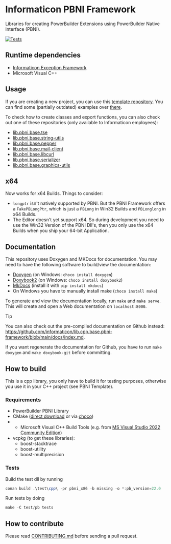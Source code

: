 # Informaticon PBNI Framework
Libraries for creating PowerBuilder Extensions using PowerBuilder Native Interface (PBNI).

[![Tests](https://github.com/informaticon/lib.cpp.base.pbni-framework/actions/workflows/tests.yml/badge.svg)](https://github.com/informaticon/lib.cpp.base.pbni-framework/actions/workflows/tests.yml)

## Runtime dependencies
 - [Informaticon Exception Framework](https://github.com/informaticon/lib.pb.base.exception-framework)
 - Microsoft Visual C++

## Usage
If you are creating a new project, you can use this [template repository](https://github.com/informaticon/div.cpp.base.pbni-extension-template).
You can find some (partially outdated) examples over [there](https://github.com/informaticon/div.cpp.base.pbni-framework-usage-example).

To check how to create classes and export functions, you can also check out one of these repositories (only available to Informaticon employees):
 - [lib.pbni.base.tse](https://github.com/informaticon/lib.pbni.base.tse)
 - [lib.pbni.base.string-utils](https://github.com/informaticon/lib.pbni.base.string-utils)
 - [lib.pbni.base.pepper](https://github.com/informaticon/lib.pbni.base.pepper)
 - [lib.pbni.base.mail-client](https://github.com/informaticon/lib.pbni.base.mail-client)
 - [lib.pbni.base.libcurl](https://github.com/informaticon/lib.pbni.base.libcurl)
 - [lib.pbni.base.serializer](https://github.com/informaticon/lib.pbni.base.serializer)
 - [lib.pbni.base.graphics-utils](https://github.com/informaticon/lib.pbni.base.graphics-utils)

## x64
Now works for x64 Builds. Things to consider:
 - `longptr` isn't natively supported by PBNI. But the PBNI Framework offers a `FakePBLongPtr`, which is just a `PBLong` in Win32 Builds and `PBLonglong` in x64 Builds.
 - The Editor doesn't yet support x64. So during development you need to use the Win32 Version of the PBNI Dll's, then you only use the x64 Builds when you ship your 64-bit Application.

## Documentation
This repository uses Doxygen and MKDocs for documentation.
You may need to have the following software to build/view the documentation:
* [Doxygen](https://www.doxygen.nl) (on Windows: `choco install doxygen`)
* [Doxybook2](https://github.com/matusnovak/doxybook2) (on Windows: `choco install doxybook2`)
* [MkDocs](https://www.mkdocs.org/) (install it with `pip install mkdocs`)
* On Windows you have to manually install make (`choco install make`)

To generate and view the documentation locally, run `make` and `make serve`.
This will create and open a Web documentation on `localhost:8000`.

> [!TIP]
> You can also check out the pre-compiled documentation on Github instead:
> https://github.com/informaticon/lib.cpp.base.pbni-framework/blob/main/docs/index.md.

If you want regenerate the documentation for Github, you have to run `make doxygen` and `make doxybook-git` before committing.

## How to build
This is a cpp library, you only have to build it for testing purposes, otherwise you use it in your C++ project (see PBNI Template).

### Requirements

- PowerBuilder PBNI Library
- CMake ([direct download](https://cmake.org/download/) or via [choco](https://community.chocolatey.org/packages/cmake))
- * Microsoft Visual C++ Build Tools (e.g. from [MS Visual Studio 2022 Community Edition](https://visualstudio.microsoft.com/de/vs/community/))
- vcpkg (to get these libraries):
  - boost-stacktrace
  - boost-utility
  - boost-multiprecision

### Tests
Build the test dll by running
```ps1
conan build .\test\cpp\ -pr pbni_x86 -b missing -o *:pb_version=22.0
```

Run tests by doing
```ps1
make -C test/pb tests
```

## How to contribute
Please read [CONTRIBUTING.md](CONTRIBUTING.md) before sending a pull request.
